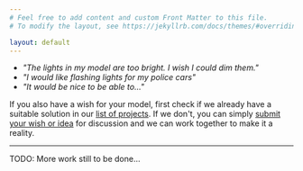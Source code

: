 ```yaml
---
# Feel free to add content and custom Front Matter to this file.
# To modify the layout, see https://jekyllrb.com/docs/themes/#overriding-theme-defaults

layout: default
---
```

- *"The lights in my model are too bright. I wish I could dim them."*
- *"I would like flashing lights for my police cars"*
- *"It would be nice to be able to..."*

If you also have a wish for your model, first check if we already have a suitable solution in our [list of projects][projects]. If we don't, you can simply [submit your wish or idea][newidea] for discussion and we can work together to make it a reality.

***

TODO: More work still to be done...

[projects]: /projects
[newidea]: /newidea


